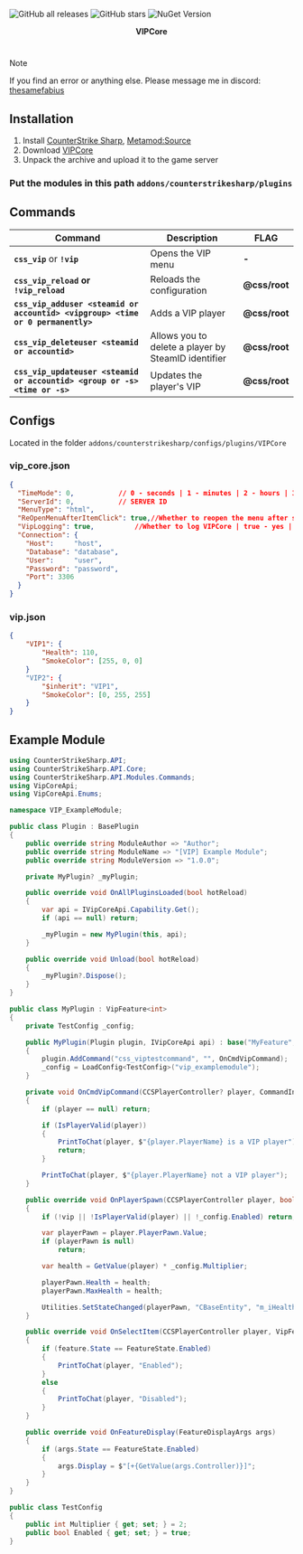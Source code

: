 ![GitHub all releases](https://img.shields.io/github/downloads/partiusfabaa/cs2-VIPCore/total?style=social&label=Downloads)
![GitHub stars](https://img.shields.io/github/stars/partiusfabaa/cs2-VIPCore?style=social)
![NuGet Version](https://img.shields.io/nuget/vpre/VipCoreApi)

<div align="center">
  <strong>VIPCore</strong>
</div>

#

> [!NOTE]
> If you find an error or anything else. Please message me in discord: [thesamefabius](https://discord.com/users/658204951595712519)

## Installation
1. Install [CounterStrike Sharp](https://github.com/roflmuffin/CounterStrikeSharp), [Metamod:Source](https://www.sourcemm.net/downloads.php/?branch=master)
3. Download [VIPCore](https://github.com/partiusfabaa/cs2-VIPCore/releases)
4. Unpack the archive and upload it to the game server

### Put the modules in this path `addons/counterstrikesharp/plugins`

## Commands 

| **Command** | **Description** | **FLAG** |
|-|-|-|
| **`css_vip`** or **`!vip`** | Opens the VIP menu | **-**  |
| **`css_vip_reload` or `!vip_reload`**    | Reloads the configuration | **@css/root**  |
| **`css_vip_adduser <steamid or accountid> <vipgroup> <time or 0 permanently>`** | Adds a VIP player | **@css/root**  |
| **`css_vip_deleteuser <steamid or accountid>`** | Allows you to delete a player by SteamID identifier | **@css/root**  |
| **`css_vip_updateuser <steamid or accountid> <group or -s> <time or -s>`** | Updates the player's VIP | **@css/root**  |

## Configs
Located in the folder `addons/counterstrikesharp/configs/plugins/VIPCore`

### vip_core.json
```json
{
  "TimeMode": 0,		   // 0 - seconds | 1 - minutes | 2 - hours | 3 - days)
  "ServerId": 0,		   // SERVER ID
  "MenuType": "html",
  "ReOpenMenuAfterItemClick": true,//Whether to reopen the menu after selecting an item | true - yes | false - no
  "VipLogging": true,	   	   //Whether to log VIPCore | true - yes | false - no
  "Connection": {
	"Host": 	"host",
	"Database": "database",
	"User": 	"user",
	"Password": "password",
	"Port": 3306
  }
}
```
### vip.json
```json
{
    "VIP1": {
        "Health": 110,
        "SmokeColor": [255, 0, 0]
    }
    "VIP2": {
        "$inherit": "VIP1",
        "SmokeColor": [0, 255, 255]
    }
}
```

## Example Module
```csharp
using CounterStrikeSharp.API;
using CounterStrikeSharp.API.Core;
using CounterStrikeSharp.API.Modules.Commands;
using VipCoreApi;
using VipCoreApi.Enums;

namespace VIP_ExampleModule;

public class Plugin : BasePlugin
{
    public override string ModuleAuthor => "Author";
    public override string ModuleName => "[VIP] Example Module";
    public override string ModuleVersion => "1.0.0";

    private MyPlugin? _myPlugin;

    public override void OnAllPluginsLoaded(bool hotReload)
    {
        var api = IVipCoreApi.Capability.Get();
        if (api == null) return;

        _myPlugin = new MyPlugin(this, api);
    }

    public override void Unload(bool hotReload)
    {
        _myPlugin?.Dispose();
    }
}

public class MyPlugin : VipFeature<int>
{
    private TestConfig _config;

    public MyPlugin(Plugin plugin, IVipCoreApi api) : base("MyFeature", api)
    {
        plugin.AddCommand("css_viptestcommand", "", OnCmdVipCommand);
        _config = LoadConfig<TestConfig>("vip_examplemodule");
    }

    private void OnCmdVipCommand(CCSPlayerController? player, CommandInfo info)
    {
        if (player == null) return;

        if (IsPlayerValid(player))
        {
            PrintToChat(player, $"{player.PlayerName} is a VIP player");
            return;
        }

        PrintToChat(player, $"{player.PlayerName} not a VIP player");
    }

    public override void OnPlayerSpawn(CCSPlayerController player, bool vip)
    {
        if (!vip || !IsPlayerValid(player) || !_config.Enabled) return;

        var playerPawn = player.PlayerPawn.Value;
        if (playerPawn is null)
            return;

        var health = GetValue(player) * _config.Multiplier;

        playerPawn.Health = health;
        playerPawn.MaxHealth = health;

        Utilities.SetStateChanged(playerPawn, "CBaseEntity", "m_iHealth");
    }

    public override void OnSelectItem(CCSPlayerController player, VipFeature feature)
    {
        if (feature.State == FeatureState.Enabled)
        {
            PrintToChat(player, "Enabled");
        }
        else
        {
            PrintToChat(player, "Disabled");
        }
    }

    public override void OnFeatureDisplay(FeatureDisplayArgs args)
    {
        if (args.State == FeatureState.Enabled)
        {
            args.Display = $"[+{GetValue(args.Controller)}]";
        }
    }
}

public class TestConfig
{
    public int Multiplier { get; set; } = 2;
    public bool Enabled { get; set; } = true;
}
```
